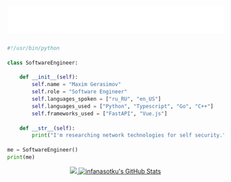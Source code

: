 <h1 align="center">
  <img src="https://raw.githubusercontent.com/infanasotku/infanasotku/master/name_logo.svg" alt="Maxim Gerasimov" />
</h1>

```python
#!/usr/bin/python

class SoftwareEngineer:

    def __init__(self):
        self.name = "Maxim Gerasimov"
        self.role = "Software Engineer"
        self.languages_spoken = ["ru_RU", "en_US"]
        self.languages_used = ["Python", "Typescript", "Go", "C++"]
        self.frameworks_used = ["FastAPI", "Vue.js"]

    def __str__(self):
        print("I'm researching network technologies for self security.")

me = SoftwareEngineer()
print(me)

```

<div align=center>
    <a href="https://github.com/infanasotku/infanasotku">
      <img height=218 src="https://github-readme-stats.vercel.app/api/top-langs/?username=infanasotku&hide=c%23,powershell,Mathematica,Ruby,Objective-C,Objective-C%2b%2b,Cuda&title_color=ffffff&text_color=c9cacc&icon_color=2bbc8a&bg_color=1d1f21&langs_count=8&layout=compact&size_weight=0.5&count_weight=0.5&line_height=27" />
    </a>
    <a href="https://github.com/infanasotku/infanasotku">
      <img height=218 src="https://github-readme-stats.vercel.app/api?username=infanasotku&show_icons=true&line_height=27&count_private=true&title_color=ffffff&text_color=c9cacc&icon_color=2bbc8a&bg_color=1d1f21" alt="infanasotku's GitHub Stats" />
    </a>
</div>
